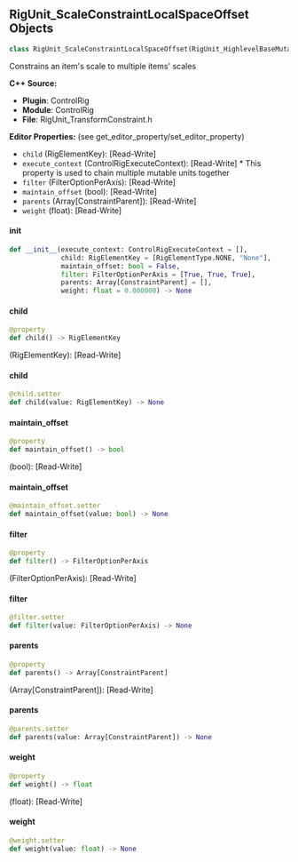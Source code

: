 ## RigUnit_ScaleConstraintLocalSpaceOffset Objects

```python
class RigUnit_ScaleConstraintLocalSpaceOffset(RigUnit_HighlevelBaseMutable)
```

Constrains an item's scale to multiple items' scales

**C++ Source:**

- **Plugin**: ControlRig
- **Module**: ControlRig
- **File**: RigUnit_TransformConstraint.h

**Editor Properties:** (see get_editor_property/set_editor_property)

- ``child`` (RigElementKey):  [Read-Write]
- ``execute_context`` (ControlRigExecuteContext):  [Read-Write] * This property is used to chain multiple mutable units together
- ``filter`` (FilterOptionPerAxis):  [Read-Write]
- ``maintain_offset`` (bool):  [Read-Write]
- ``parents`` (Array[ConstraintParent]):  [Read-Write]
- ``weight`` (float):  [Read-Write]

<a id="unreal.RigUnit_ScaleConstraintLocalSpaceOffset.__init__"></a>

#### __init__

```python
def __init__(execute_context: ControlRigExecuteContext = [],
             child: RigElementKey = [RigElementType.NONE, "None"],
             maintain_offset: bool = False,
             filter: FilterOptionPerAxis = [True, True, True],
             parents: Array[ConstraintParent] = [],
             weight: float = 0.000000) -> None
```

<a id="unreal.RigUnit_ScaleConstraintLocalSpaceOffset.child"></a>

#### child

```python
@property
def child() -> RigElementKey
```

(RigElementKey):  [Read-Write]

<a id="unreal.RigUnit_ScaleConstraintLocalSpaceOffset.child"></a>

#### child

```python
@child.setter
def child(value: RigElementKey) -> None
```

<a id="unreal.RigUnit_ScaleConstraintLocalSpaceOffset.maintain_offset"></a>

#### maintain_offset

```python
@property
def maintain_offset() -> bool
```

(bool):  [Read-Write]

<a id="unreal.RigUnit_ScaleConstraintLocalSpaceOffset.maintain_offset"></a>

#### maintain_offset

```python
@maintain_offset.setter
def maintain_offset(value: bool) -> None
```

<a id="unreal.RigUnit_ScaleConstraintLocalSpaceOffset.filter"></a>

#### filter

```python
@property
def filter() -> FilterOptionPerAxis
```

(FilterOptionPerAxis):  [Read-Write]

<a id="unreal.RigUnit_ScaleConstraintLocalSpaceOffset.filter"></a>

#### filter

```python
@filter.setter
def filter(value: FilterOptionPerAxis) -> None
```

<a id="unreal.RigUnit_ScaleConstraintLocalSpaceOffset.parents"></a>

#### parents

```python
@property
def parents() -> Array[ConstraintParent]
```

(Array[ConstraintParent]):  [Read-Write]

<a id="unreal.RigUnit_ScaleConstraintLocalSpaceOffset.parents"></a>

#### parents

```python
@parents.setter
def parents(value: Array[ConstraintParent]) -> None
```

<a id="unreal.RigUnit_ScaleConstraintLocalSpaceOffset.weight"></a>

#### weight

```python
@property
def weight() -> float
```

(float):  [Read-Write]

<a id="unreal.RigUnit_ScaleConstraintLocalSpaceOffset.weight"></a>

#### weight

```python
@weight.setter
def weight(value: float) -> None
```

<a id="unreal.RigUnit_TwistBones"></a>